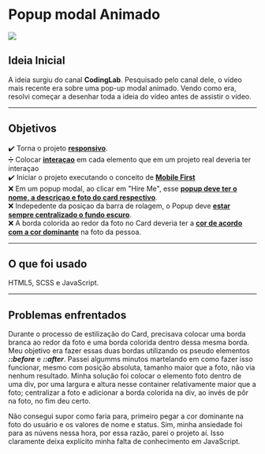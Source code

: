 # Popup modal Animado

<img src="https://media.giphy.com/media/EAAP3P9AkDloNLlTrn/giphy.gif" />

## Ideia Inicial
A ideia surgiu do canal <b>CodingLab</b>. Pesquisado pelo canal dele, o vídeo mais recente era sobre uma pop-up modal animado. Vendo como era, resolvi começar a desenhar toda a ideia do vídeo antes de assistir o vídeo.

---
## Objetivos
:heavy_check_mark: Torna o projeto <b><u>responsivo</u></b>. <br>
:heavy_division_sign: Colocar <b><u>interaçao</u></b> em cada elemento que em um projeto real deveria ter interaçao <br>
:heavy_check_mark: Iniciar o projeto executando o conceito de <b><u>Mobile First</b></u> <br>
:x: Em um popup modal, ao clicar em "Hire Me", esse <b><u>popup deve ter o nome, a descriçao e foto do card respectivo</b></u>. <br>
:x: Indepedente da posiçao da barra de rolagem, o Popup deve <b><u>estar sempre centralizado o fundo escuro</b></u>. <br>
:x: A borda colorida ao redor da foto no Card deveria ter a <u><b>cor de acordo com a cor dominante</u></b> na foto da pessoa. <br>

---
## O que foi usado
HTML5, SCSS e JavaScript.

---
## Problemas enfrentados
Durante o processo de estilização do Card, precisava colocar uma borda branca ao redor da foto e uma borda colorida dentro dessa mesma borda. Meu objetivo era fazer essas duas bordas utilizando os pseudo elementos <b><i>::before</b></i> e <b><i>::after</b></i>. Passei algumms minutos martelando em como fazer isso funcionar, mesmo com posição absoluta, tamanho maior que a foto, não via nenhum resultado. Minha solução foi colocar o elemento foto dentro de uma div, por uma largura e altura nesse container relativamente maior que a foto; centralizar a foto e adicionar a borda colorida na div, ao invés de pôr na foto, no fim deu certo.

Não consegui supor como faria para, primeiro pegar a cor dominante na foto do usuário e os valores de nome e status. Sim, minha ansiedade foi para as núvens nessa hora, por essa razão, parei o projeto aí. Isso claramente deixa explícito minha falta de conhecimento em JavaScript.
